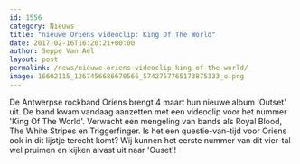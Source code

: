 ```yaml
---
id: 1556
category: Nieuws
title: "nieuwe Oriens videoclip: King Of The World"
date: 2017-02-16T16:20:21+00:00
author: Seppe Van Ael
layout: post
permalink: /news/nieuwe-oriens-videoclip-king-of-the-world/
image: 16602115_1267456686670566_5742757765173875333_o.png
---
```

De Antwerpse rockband Oriens brengt 4 maart hun nieuwe album 'Outset' uit. De band kwam vandaag aanzetten met een videoclip voor het nummer 'King Of The World'. Verwacht een mengeling van bands als Royal Blood, The White Stripes en Triggerfinger. Is het een questie-van-tijd voor Oriens ook in dit lijstje terecht komt? Wij kunnen het eerste nummer van dit vier-tal wel pruimen en kijken alvast uit naar 'Ouset'!
